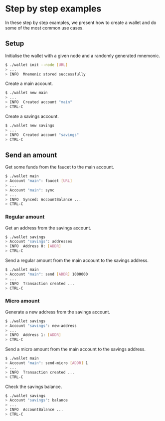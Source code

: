 # Step by step examples

In these step by step examples, we present how to create a wallet and do some of the most common use cases.

## Setup

Initialise the wallet with a given node and a randomly generated mnemonic.
<!-- TODO: replace with testnet URL -->
```sh
$ ./wallet init --node [URL]
> ...
> INFO  Mnemonic stored successfully
```

Create a main account.
```sh
$ ./wallet new main
> ...
> INFO  Created account "main"
> CTRL-C
```

Create a savings account.
```sh
$ ./wallet new savings
> ...
> INFO  Created account "savings"
> CTRL-C
```

## Send an amount

Get some funds from the faucet to the main account.
<!-- TODO: replace with testnet URL -->
```sh
$ ./wallet main
> Account "main": faucet [URL]
> ...
> Account "main": sync
> ...
> INFO  Synced: AccountBalance ...
> CTRL-C
```

### Regular amount

Get an address from the savings account.
```sh
$ ./wallet savings
> Account "savings": addresses
> INFO  Address 0: [ADDR]
> CTRL-C
```

Send a regular amount from the main account to the savings address.
```sh
$ ./wallet main
> Account "main": send [ADDR] 1000000
> ...
> INFO  Transaction created ...
> CTRL-C
```

### Micro amount

Generate a new address from the savings account.
```sh
$ ./wallet savings
> Account "savings": new-address
> ...
> INFO  Address 1: [ADDR]
> CTRL-C
```

Send a micro amount from the main account to the savings address.
```sh
$ ./wallet main
> Account "main": send-micro [ADDR] 1
> ...
> INFO  Transaction created ...
> CTRL-C
```

Check the savings balance.
```sh
$ ./wallet savings
> Account "savings": balance
> ...
> INFO  AccountBalance ...
> CTRL-C
```
